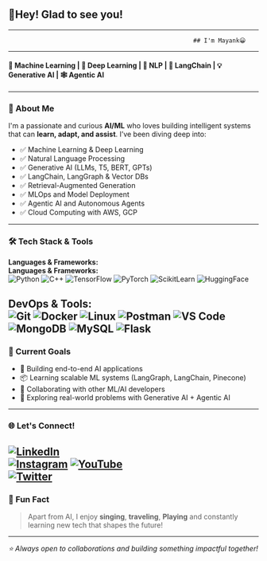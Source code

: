 ## 👋Hey! Glad to see you!
---
                                                        ## I'm Mayank😀  
---
#### 🤖 Machine Learning | 🧠 Deep Learning | 💬 NLP | 🔗 LangChain | 💡 Generative AI | 🕸️ Agentic AI
----------
### 🚀 About Me
I'm a passionate and curious **AI/ML** who loves building intelligent systems that can **learn, adapt, and assist**. I’ve been diving deep into:

- ✅ Machine Learning & Deep Learning  
- ✅ Natural Language Processing  
- ✅ Generative AI (LLMs, T5, BERT, GPTs)  
- ✅ LangChain, LangGraph & Vector DBs  
- ✅ Retrieval-Augmented Generation
- ✅ MLOps and Model Deployment  
- ✅ Agentic AI and Autonomous Agents  
- ✅ Cloud Computing with AWS, GCP 
----------
### 🛠️ Tech Stack & Tools

**Languages & Frameworks:**  
**Languages & Frameworks:**  
![Python](https://img.shields.io/badge/Python-3776AB?style=for-the-badge&logo=python&logoColor=white)
![C++](https://img.shields.io/badge/C++-00599C?style=for-the-badge&logo=c%2B%2B&logoColor=white)
![TensorFlow](https://img.shields.io/badge/TensorFlow-FF6F00?style=for-the-badge&logo=tensorflow&logoColor=white)
![PyTorch](https://img.shields.io/badge/PyTorch-EE4C2C?style=for-the-badge&logo=pytorch&logoColor=white)
![ScikitLearn](https://img.shields.io/badge/ScikitLearn-F7931E?style=for-the-badge&logo=scikit-learn&logoColor=white)
![HuggingFace](https://img.shields.io/badge/HuggingFace-FFD21F?style=for-the-badge&logo=huggingface&logoColor=black)

**DevOps & Tools:**  
![Git](https://img.shields.io/badge/-Git-black?style=flat-square&logo=git)
![Docker](https://img.shields.io/badge/-Docker-2496ED?style=flat-square&logo=docker)
![Linux](https://img.shields.io/badge/-Linux-black?style=flat-square&logo=linux)
![Postman](https://img.shields.io/badge/-Postman-orange?style=flat-square&logo=postman)
![VS Code](https://img.shields.io/badge/-VSCode-007ACC?style=flat-square&logo=visual-studio-code)  
![MongoDB](https://img.shields.io/badge/-MongoDB-47A248?style=flat-square&logo=mongodb)
![MySQL](https://img.shields.io/badge/-MySQL-black?style=flat-square&logo=mysql)
![Flask](https://img.shields.io/badge/-Flask-black?style=flat-square&logo=flask)
----------
### 🎯 Current Goals
- 🔬 Building end-to-end AI applications
- 📦 Learning scalable ML systems (LangGraph, LangChain, Pinecone)
- 🤝 Collaborating with other ML/AI developers
- 🧠 Exploring real-world problems with Generative AI + Agentic AI
----------
<!-- 
### 📌 Featured Projects
- 🧠 **Mental Health Support Chatbot** – BERT + T5 + LangChain + Pinecone
- 🏠 **Housing Price Prediction** – Regression ML pipeline with deployment
- 📊 **Student Performance Predictor** – ML classification with Streamlit UI
- 🤖 **AI-Powered Recommendation System** – Collaborative filtering & matrix factorization

--- -->
### 🌐 Let's Connect!

[![LinkedIn](https://img.shields.io/badge/-LinkedIn-0077B5?style=flat-square&logo=linkedin)](https://www.linkedin.com/in/mayank-sharma-8b47b72a8/)  
[![Instagram](https://img.shields.io/badge/-Instagram-E4405F?style=flat-square&logo=instagram)](https://www.instagram.com/mayank_sharma__45/)
[![YouTube](https://img.shields.io/badge/-YouTube-FF0000?style=flat-square&logo=youtube)](https://youtube.com/@Mayank29-d2o)  
[![Twitter](https://img.shields.io/badge/-Twitter-1DA1F2?style=flat-square&logo=twitter)](https://x.com/MayankS53324739)    
----------
### 🎵 Fun Fact
> Apart from AI, I enjoy **singing**, **traveling**, **Playing** and constantly learning new tech that shapes the future!
----------

_⭐️ Always open to collaborations and building something impactful together!_
